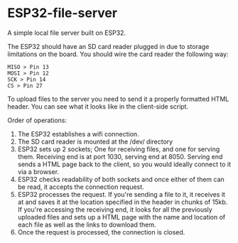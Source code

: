 # ESP32-file-server
A simple local file server built on ESP32. 

The ESP32 should have an SD card reader plugged in due to storage limitations on the board. You should wire the card reader the following way:
```
MISO > Pin 13
MOSI > Pin 12
SCK > Pin 14
CS > Pin 27
```
To upload files to the server you need to send it a properly formatted HTML header. You can see what it looks like in the client-side script.

Order of operations:
1. The ESP32 establishes a wifi connection.
2. The SD card reader is mounted at the /dev/ directory
3. ESP32 sets up 2 sockets; One for receiving files, and one for serving them. Receiving end is at port 1030, serving end at 8050. Serving end sends a HTML page back to the client, so you would ideally connect to it via a browser.
4. ESP32 checks readability of both sockets and once either of them can be read, it accepts the connection request.
5. ESP32 processes the request. If you're sending a file to it, it receives it at and saves it at the location specified in the header in chunks of 15kb. If you're accessing the receiving end, it looks for all the previously uploaded files and sets up a HTML page with the name and location of each file as well as the links to download them.
6. Once the request is processed, the connection is closed.
